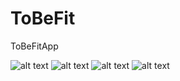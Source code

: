 # ToBeFit
ToBeFitApp

![alt text](http://ucakbilet.berkaydelen.com/tobefitt/img/LoginPage.png)
![alt text](http://ucakbilet.berkaydelen.com/tobefitt/img/Opening.png)
![alt text](http://ucakbilet.berkaydelen.com/tobefitt/img/RegisterPage.png)
![alt text](http://ucakbilet.berkaydelen.com/tobefitt/img/register.png)
